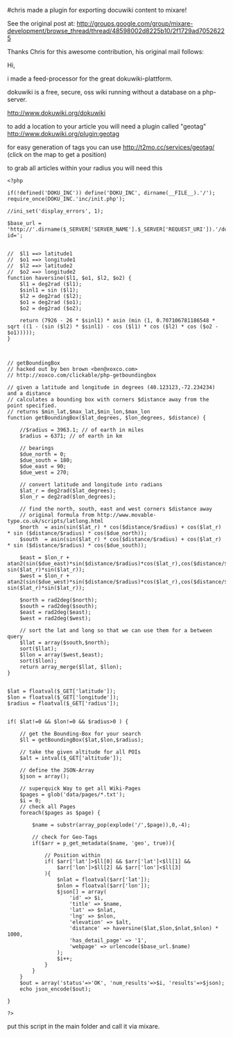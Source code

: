 #chris made a plugin for exporting docuwiki content to mixare!

See the original post at:
http://groups.google.com/group/mixare-development/browse_thread/thread/48598002d8225b10/2f1729ad70526225

Thanks Chris for this awesome contribution, his original mail follows:


Hi,

i made a feed-processor for the great dokuwiki-plattform.

dokuwiki is a free, secure, oss wiki running without a database on a
php-server.

http://www.dokuwiki.org/dokuwiki

to add a location to your article you will need a plugin called
"geotag"
http://www.dokuwiki.org/plugin:geotag

for easy generation of tags you can use
http://t2mo.cc/services/geotag/
(click on the map to get a position)

to grab all articles within your radius you will need this
```
<?php

if(!defined('DOKU_INC')) define('DOKU_INC', dirname(__FILE__).'/');
require_once(DOKU_INC.'inc/init.php');

//ini_set('display_errors', 1);

$base_url = 'http://'.dirname($_SERVER['SERVER_NAME'].$_SERVER['REQUEST_URI']).'/doku.php?id=';


//  $l1 ==> latitude1
//  $o1 ==> longitude1
//  $l2 ==> latitude2
//  $o2 ==> longitude2 
function haversine($l1, $o1, $l2, $o2) {
    $l1 = deg2rad ($l1);
    $sinl1 = sin ($l1);
    $l2 = deg2rad ($l2);
    $o1 = deg2rad ($o1);
    $o2 = deg2rad ($o2);
                
    return (7926 - 26 * $sinl1) * asin (min (1, 0.707106781186548 * sqrt ((1 - (sin ($l2) * $sinl1) - cos ($l1) * cos ($l2) * cos ($o2 - $o1)))));
}  



// getBoundingBox
// hacked out by ben brown <ben@xoxco.com>
// http://xoxco.com/clickable/php-getboundingbox

// given a latitude and longitude in degrees (40.123123,-72.234234) and a distance
// calculates a bounding box with corners $distance away from the point specified.
// returns $min_lat,$max_lat,$min_lon,$max_lon 
function getBoundingBox($lat_degrees, $lon_degrees, $distance) {

	//$radius = 3963.1; // of earth in miles
	$radius = 6371; // of earth in km
	
	// bearings	
	$due_north = 0;
	$due_south = 180;
	$due_east = 90;
	$due_west = 270;

	// convert latitude and longitude into radians 
	$lat_r = deg2rad($lat_degrees);
	$lon_r = deg2rad($lon_degrees);
		
	// find the north, south, east and west corners $distance away
	// original formula from http://www.movable-type.co.uk/scripts/latlong.html
	$north  = asin(sin($lat_r) * cos($distance/$radius) + cos($lat_r) * sin ($distance/$radius) * cos($due_north));
	$south  = asin(sin($lat_r) * cos($distance/$radius) + cos($lat_r) * sin ($distance/$radius) * cos($due_south));
	
	$east = $lon_r + atan2(sin($due_east)*sin($distance/$radius)*cos($lat_r),cos($distance/$radius)-sin($lat_r)*sin($lat_r));
	$west = $lon_r + atan2(sin($due_west)*sin($distance/$radius)*cos($lat_r),cos($distance/$radius)-sin($lat_r)*sin($lat_r));
	
	$north = rad2deg($north);
	$south = rad2deg($south);
	$east = rad2deg($east);
	$west = rad2deg($west);
	
	// sort the lat and long so that we can use them for a between query	
	$llat = array($south,$north);
	sort($llat);
	$llon = array($west,$east);
	sort($llon);
	return array_merge($llat, $llon);
}


$lat = floatval($_GET['latitude']);
$lon = floatval($_GET['longitude']);
$radius = floatval($_GET['radius']);


if( $lat!=0 && $lon!=0 && $radius>0 ) {
	
	// get the Bounding-Box for your search
	$ll = getBoundingBox($lat,$lon,$radius);
	
	// take the given altitude for all POIs
	$alt = intval($_GET['altitude']);
	
	// define the JSON-Array
	$json = array();
	
	// superquick Way to get all Wiki-Pages
	$pages = glob('data/pages/*.txt');
	$i = 0;
	// check all Pages
	foreach($pages as $page) {
		
		$name = substr(array_pop(explode('/',$page)),0,-4);
		
		// check for Geo-Tags
		if($arr = p_get_metadata($name, 'geo', true)){
			
			// Position within 
			if(	$arr['lat']>$ll[0] && $arr['lat']<$ll[1] && 
				$arr['lon']>$ll[2] && $arr['lon']<$ll[3] 
			){
				$nlat = floatval($arr['lat']);
				$nlon = floatval($arr['lon']);
				$json[] = array(
					'id' => $i,
					'title' => $name,
					'lat' => $nlat,
					'lng' => $nlon,
					'elevation' => $alt,
					'distance' => haversine($lat,$lon,$nlat,$nlon) * 1000,
					'has_detail_page' => '1',
					'webpage' => urlencode($base_url.$name)
				);
				$i++;
			}
		}
	}
	$out = array('status'=>'OK', 'num_results'=>$i, 'results'=>$json);
	echo json_encode($out);
	
}

?>
```
put this script in the main folder and call it via mixare.